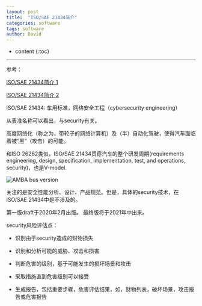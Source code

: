 ```yaml
---
layout: post
title:  "ISO/SAE 21434简介"
categories: software
tags: software
author: David
---
```


* content
{:toc}

---

参考：

[ISO/SAE 21434简介 1](https://www.security-analyst.org/iso-sae-21434/)

[ISO/SAE 21434简介 2](https://www.perforce.com/blog/qac/ISO-21434-Compliance)

ISO/SAE 21434: 车用标准，网络安全工程（cybersecurity engineering）

从表准名称可以看出，与security有关。

高度网络化（称之为，带轮子的网络计算机）及（半）自动化驾驶，使得汽车面临着被“黑”（攻击）的可能。

和ISO 26262类似，ISO/SAE 21434贯穿汽车的整个研发周期(requirements engineering, design, specification, implementation, test, and operations, security)，也是V-model.

![AMBA bus version](https://github.com/titron/titron.github.io/raw/master/img/2020-12-09-ISO_SAE21434_V_Model)

关注的是安全性能分析、设计、产品规范。但是，具体的security技术，在ISO/SAE 21434中是不涉及的。

第一版draft于2020年2月出版。
最终版将于2021年中出来。

security风险评估点：

* 识别由于security造成的财物损失

* 识别和分析可能的威胁、攻击和损害

* 判断危害的级别，基于可能发生的损坏场景和攻击

* 采取措施直到危害级别可以接受

* 生成报告，包括重要步骤，危害评估结果，如，财物列表，破坏场景，攻击报告或危害报告

